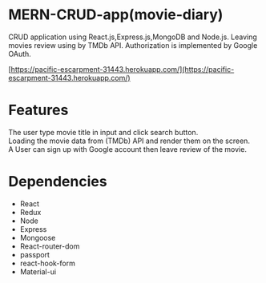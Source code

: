 # MERN-CRUD-app(movie-diary)

CRUD application using React.js,Express.js,MongoDB and Node.js.
Leaving movies review using by TMDb API.
Authorization is implemented by Google OAuth.

[https://pacific-escarpment-31443.herokuapp.com/](https://pacific-escarpment-31443.herokuapp.com/)

 
# Features
 
The user type movie title in input and click search button.<br>
Loading the movie data from (TMDb) API and render them on the screen.<br>
A User can sign up with Google account then leave review of the movie.

 
# Dependencies
 
 * React
 * Redux
 * Node
 * Express
 * Mongoose
 * React-router-dom
 * passport
 * react-hook-form
 * Material-ui
 
 
